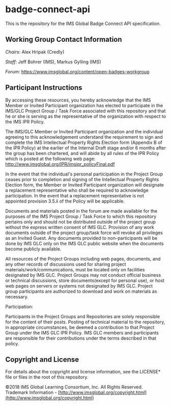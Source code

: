 # badge-connect-api
This is the repository for the IMS Global Badge Connect API specification.

## Working Group Contact Information

_Chairs:_ Alex Hripak (Credly)

_Staff:_ Jeff Bohrer (IMS), Markus Gylling (IMS)

_Forum:_ https://www.imsglobal.org/content/open-badges-workgroup

## Participant Instructions
By accessing these resources, you hereby acknowledge that the IMS Member or
Invited Participant organization has elected to participate in the IMS/GLC
Project Group / Task Force associated with this repository and that he or she is
serving as the representative of the organization with respect to the IMS IPR Policy.

The IMS/GLC Member or Invited Participant organization and the individual
agreeing to this acknowledgement understand the requirement to sign and complete
the IMS Intellectual Property Rights Election form (Appendix B of the IPR Policy)
at the earlier of the Internal Draft stage and/or 6 months after the group has
been chartered, and will abide by all rules of the IPR Policy which is posted at
the following web page: http://www.imsglobal.org/IPR/imsipr_policyFinal.pdf

In the event that the individual's personal participation in the Project Group
ceases prior to completion and signing of the Intellectual Property Rights
Election form, the Member or Invited Participant organization will designate a
replacement representative who shall be required to acknowledge participation.
In the event that a replacement representative is not appointed provision 3.5.ii
of the Policy will be applicable.

Documents and materials posted in the forum are made available for the purposes
of the IMS Project Group / Task Force to which this repository pertains only and
should not be distributed outside of the project group without the express written
consent of IMS GLC.  Provision of any work documents outside of the project
group/task force will revoke all privileges as an Invited Guest. Any documents
provided to non-participants will be done by IMS GLC only on the IMS GLC public
website when the documents become publicly available.

All resources of the Project Groups including web pages, documents, and any other
records of discussions used for sharing project materials/work/communications,
must be located only on facilities designated by IMS GLC. Project Groups may not
conduct official business or technical discussions, store documents(except for
personal use), or host web pages on servers or systems not designated by IMS GLC.
Project group participants are authorized to download and work on materials as
necessary.

Participation:

Participants in the Project Groups and Repositories are solely responsible for
the content of their posts. Posting of technical material to the repository, in
appropriate circumstances, be deemed a contribution to that Project Group under
the IMS GLC IPR Policy. IMS GLC members and participants are responsible for their
contributions under the terms described in that policy.


## Copyright and License

For details about the copyright and license information, see the LICENSE* file or
files in the root of this repository.

©2018 IMS Global Learning Consortium, Inc. All Rights Reserved. Trademark Information - [http://www.imsglobal.org/copyright.html](http://www.imsglobal.org/copyright.html)
